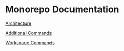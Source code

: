 # Monorepo Documentation

[Architecture](ARCHITECTURE.md)

[Additional Commands](COMMANDS.md)

[Workspace Commands](WORKSPACE.md)
